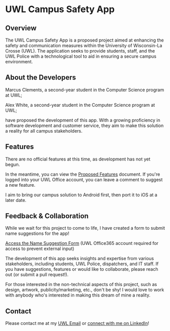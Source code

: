 
# UWL Campus Safety App

## Overview

The UWL Campus Safety App is a proposed project aimed at enhancing the safety and communication measures within the University of Wisconsin-La Crosse (UWL). The application seeks to provide students, staff, and the UWL Police with a technological tool to aid in ensuring a secure campus environment.

## About the Developers

Marcus Clements, a second-year student in the Computer Science program at UWL;

Alex White, a second-year student in the Computer Science program at UWL;

have proposed the development of this app. With a growing proficiency in software development and customer service, they aim to make this solution a reality for all campus stakeholders.

## Features

There are no official features at this time, as development has not yet begun.

In the meantime, you can view the [Proposed Features](https://uwlax-my.sharepoint.com/:w:/g/personal/clements8984_uwlax_edu/ERM7KmF8rAVMtS5p7aUUJ04BOfve-LapKEWy_3l8E6IoBQ?e=W3rCYL) document. If you're logged into your UWL Office account, you can leave a comment to suggest a new feature.

I aim to bring our campus solution to Android first, then port it to iOS at a later date.

## Feedback & Collaboration

While we wait for this project to come to life, I have created a form to submit name suggestions for the app! 

[Access the Name Suggestion Form](https://forms.office.com/r/5dc9i7T9tQ) (UWL Office365 account required for access to prevent external input)

The development of this app seeks insights and expertise from various stakeholders, including students, UWL Police, dispatchers, and IT staff. If you have suggestions, features or would like to collaborate, please reach out (or submit a pull request!). 

For those interested in the non-technical aspects of this project, such as design, artwork, publicity/marketing, etc., don't be shy! I would love to work with anybody who's interested in making this dream of mine a reality.

## Contact

Please contact me at my [UWL Email](mailto:clements8984@uwlax.edu) or [connect with me on LinkedIn](https://linkedin.com/in/marcusbclements)!
